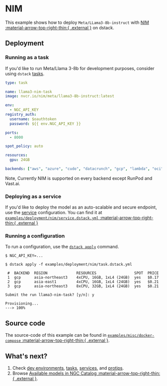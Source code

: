 # NIM
This example shows how to deploy `Meta/LLama3-8b-instruct` with [NIM :material-arrow-top-right-thin:{ .external }](https://docs.nvidia.com/nim/large-language-models/latest/getting-started.html) on dstack.

## Deployment

### Running as a task
If you'd like to run Meta/Llama 3-8b for development purposes, consider using `dstack` [tasks](https://dstack.ai/docs/tasks/).

<div editor-title="examples/deployment/nim/task.dstack.yml">

```yaml
type: task

name: llama3-nim-task
image: nvcr.io/nim/meta/llama3-8b-instruct:latest

env:
  - NGC_API_KEY
registry_auth:
  username: $oauthtoken
  password: ${{ env.NGC_API_KEY }}

ports: 
  - 8000

spot_policy: auto

resources:
  gpu: 24GB

backends: ["aws", "azure", "cudo", "datacrunch", "gcp", "lambda", "oci", "tensordock"]
```
</div>
Note, Currently NIM is supported on every backend except RunPod and Vast.ai.

### Deploying as a service

If you'd like to deploy the model as an auto-scalable and secure endpoint,
use the [service](https://dstack.ai/docs/services) configuration. You can find it at [`examples/deployment/nim/service.dstack.yml` :material-arrow-top-right-thin:{ .external }](https://github.com/dstackai/dstack/blob/master/examples/deployment/nim/service.dstack.yml)

### Running a configuration

To run a configuration, use the [`dstack apply`](https://dstack.ai/docs/reference/cli/index.md#dstack-apply) command. 

<div class="termy">

```shell
$ NGC_API_KEY=...

$ dstack apply -f examples/deployment/nim/task.dstack.yml

 #  BACKEND  REGION             RESOURCES                 SPOT  PRICE       
 1  gcp      asia-northeast3    4xCPU, 16GB, 1xL4 (24GB)  yes   $0.17   
 2  gcp      asia-east1         4xCPU, 16GB, 1xL4 (24GB)  yes   $0.21   
 3  gcp      asia-northeast3    8xCPU, 32GB, 1xL4 (24GB)  yes   $0.21 

Submit the run llama3-nim-task? [y/n]: y

Provisioning...
---> 100%
```
</div>

## Source code

The source-code of this example can be found in 
[`examples/misc/docker-compose` :material-arrow-top-right-thin:{ .external }](https://github.com/dstackai/dstack/blob/master/examples/deployment/).

## What's next?

1. Check [dev environments](https://dstack.ai/docs/dev-environments), [tasks](https://dstack.ai/docs/tasks), 
   [services](https://dstack.ai/docs/services), and [protips](https://dstack.ai/docs/protips).
2. Browse [Available models in NGC Catalog :material-arrow-top-right-thin:{ .external }](https://catalog.ngc.nvidia.com/containers?filters=nvidia_nim%7CNVIDIA+NIM%7Cnimmcro_nvidia_nim&orderBy=scoreDESC&query=&page=&pageSize=).